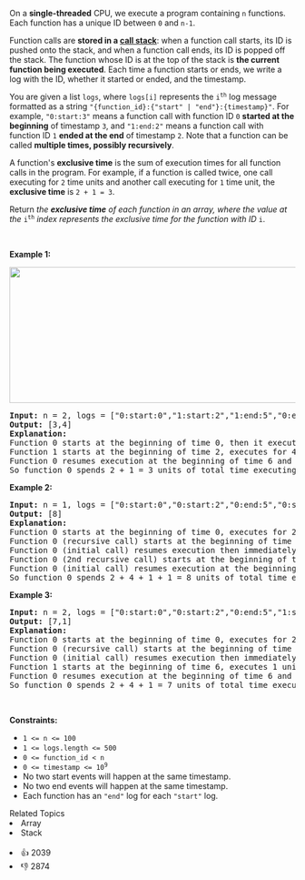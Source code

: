 <p>On a <strong>single-threaded</strong> CPU, we execute a program containing <code>n</code> functions. Each function has a unique ID between <code>0</code> and <code>n-1</code>.</p>

<p>Function calls are <strong>stored in a <a href="https://en.wikipedia.org/wiki/Call_stack">call stack</a></strong>: when a function call starts, its ID is pushed onto the stack, and when a function call ends, its ID is popped off the stack. The function whose ID is at the top of the stack is <strong>the current function being executed</strong>. Each time a function starts or ends, we write a log with the ID, whether it started or ended, and the timestamp.</p>

<p>You are given a list <code>logs</code>, where <code>logs[i]</code> represents the <code>i<sup>th</sup></code> log message formatted as a string <code>"{function_id}:{"start" | "end"}:{timestamp}"</code>. For example, <code>"0:start:3"</code> means a function call with function ID <code>0</code> <strong>started at the beginning</strong> of timestamp <code>3</code>, and <code>"1:end:2"</code> means a function call with function ID <code>1</code> <strong>ended at the end</strong> of timestamp <code>2</code>. Note that a function can be called <b>multiple times, possibly recursively</b>.</p>

<p>A function's <strong>exclusive time</strong> is the sum of execution times for all function calls in the program. For example, if a function is called twice, one call executing for <code>2</code> time units and another call executing for <code>1</code> time unit, the <strong>exclusive time</strong> is <code>2 + 1 = 3</code>.</p>

<p>Return <em>the <strong>exclusive time</strong> of each function in an array, where the value at the </em><code>i<sup>th</sup></code><em> index represents the exclusive time for the function with ID </em><code>i</code>.</p>

<p>&nbsp;</p> 
<p><strong class="example">Example 1:</strong></p> 
<img alt="" src="https://assets.leetcode.com/uploads/2019/04/05/diag1b.png" style="width: 550px; height: 239px;" /> 
<pre>
<strong>Input:</strong> n = 2, logs = ["0:start:0","1:start:2","1:end:5","0:end:6"]
<strong>Output:</strong> [3,4]
<strong>Explanation:</strong>
Function 0 starts at the beginning of time 0, then it executes 2 for units of time and reaches the end of time 1.
Function 1 starts at the beginning of time 2, executes for 4 units of time, and ends at the end of time 5.
Function 0 resumes execution at the beginning of time 6 and executes for 1 unit of time.
So function 0 spends 2 + 1 = 3 units of total time executing, and function 1 spends 4 units of total time executing.
</pre>

<p><strong class="example">Example 2:</strong></p>

<pre>
<strong>Input:</strong> n = 1, logs = ["0:start:0","0:start:2","0:end:5","0:start:6","0:end:6","0:end:7"]
<strong>Output:</strong> [8]
<strong>Explanation:</strong>
Function 0 starts at the beginning of time 0, executes for 2 units of time, and recursively calls itself.
Function 0 (recursive call) starts at the beginning of time 2 and executes for 4 units of time.
Function 0 (initial call) resumes execution then immediately calls itself again.
Function 0 (2nd recursive call) starts at the beginning of time 6 and executes for 1 unit of time.
Function 0 (initial call) resumes execution at the beginning of time 7 and executes for 1 unit of time.
So function 0 spends 2 + 4 + 1 + 1 = 8 units of total time executing.
</pre>

<p><strong class="example">Example 3:</strong></p>

<pre>
<strong>Input:</strong> n = 2, logs = ["0:start:0","0:start:2","0:end:5","1:start:6","1:end:6","0:end:7"]
<strong>Output:</strong> [7,1]
<strong>Explanation:</strong>
Function 0 starts at the beginning of time 0, executes for 2 units of time, and recursively calls itself.
Function 0 (recursive call) starts at the beginning of time 2 and executes for 4 units of time.
Function 0 (initial call) resumes execution then immediately calls function 1.
Function 1 starts at the beginning of time 6, executes 1 unit of time, and ends at the end of time 6.
Function 0 resumes execution at the beginning of time 6 and executes for 2 units of time.
So function 0 spends 2 + 4 + 1 = 7 units of total time executing, and function 1 spends 1 unit of total time executing.
</pre>

<p>&nbsp;</p> 
<p><strong>Constraints:</strong></p>

<ul> 
 <li><code>1 &lt;= n &lt;= 100</code></li> 
 <li><code>1 &lt;= logs.length &lt;= 500</code></li> 
 <li><code>0 &lt;= function_id &lt; n</code></li> 
 <li><code>0 &lt;= timestamp &lt;= 10<sup>9</sup></code></li> 
 <li>No two start events will happen at the same timestamp.</li> 
 <li>No two end events will happen at the same timestamp.</li> 
 <li>Each function has an <code>"end"</code> log for each <code>"start"</code> log.</li> 
</ul>

<div><div>Related Topics</div><div><li>Array</li><li>Stack</li></div></div><br><div><li>👍 2039</li><li>👎 2874</li></div>
